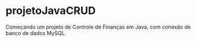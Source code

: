 # projetoJavaCRUD
Começando um projeto de Controle de Finanças em Java, com conexão de banco de dados MySQL.

